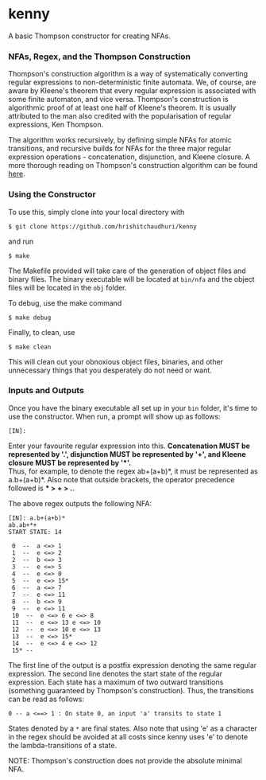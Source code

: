 # kenny
A basic Thompson constructor for creating NFAs.

### NFAs, Regex, and the Thompson Construction
Thompson's construction algorithm is a way of systematically converting regular expressions to non-deterministic finite automata. We, of course, are aware by Kleene's theorem that every regular expression is associated with some finite automaton, and vice versa. Thompson's construction is algorithmic proof of at least one half of Kleene's theorem. It is usually attributed to the man also credited with the popularisation of regular expressions, Ken Thompson.   
  
The algorithm works recursively, by defining simple NFAs for atomic transitions, and recursive builds for NFAs for the three major regular expression operations - concatenation, disjunction, and Kleene closure. A more thorough reading on Thompson's construction algorithm can be found [here](https://medium.com/swlh/visualizing-thompsons-construction-algorithm-for-nfas-step-by-step-f92ef378581b).  
  
### Using the Constructor
To use this, simply clone into your local directory with
```
$ git clone https://github.com/hrishitchaudhuri/kenny
```
and run
```
$ make
```
The Makefile provided will take care of the generation of object files and binary files. The binary executable will be located at `bin/nfa` and the object files will be located in the `obj` folder.   
  
To debug, use the make command
```
$ make debug
```
  
Finally, to clean, use 
```
$ make clean
```  
This will clean out your obnoxious object files, binaries, and other unnecessary things that you desperately do not need or want.

### Inputs and Outputs
Once you have the binary executable all set up in your `bin` folder, it's time to use the constructor. When run, a prompt will show up as follows:
```
[IN]: 
```
Enter your favourite regular expression into this. **Concatenation MUST be represented by '.', disjunction MUST be represented by '+', and Kleene closure MUST be represented by '\*'.**  
Thus, for example, to denote the regex ab+(a+b)\*, it must be represented as a.b+(a+b)\*. Also note that outside brackets, the operator precedence followed is __\* > + > .__.

The above regex outputs the following NFA:
```
[IN]: a.b+(a+b)*
ab.ab+*+
START STATE: 14

 0  --  a <=> 1
 1  --  e <=> 2
 2  --  b <=> 3
 3  --  e <=> 5
 4  --  e <=> 0
 5  --  e <=> 15*
 6  --  a <=> 7
 7  --  e <=> 11
 8  --  b <=> 9
 9  --  e <=> 11
 10  --  e <=> 6 e <=> 8
 11  --  e <=> 13 e <=> 10
 12  --  e <=> 10 e <=> 13
 13  --  e <=> 15*
 14  --  e <=> 4 e <=> 12
 15* --
```
The first line of the output is a postfix expression denoting the same regular expression. The second line denotes the start state of the regular expression. Each state has a maximum of two outward transitions (something guaranteed by Thompson's construction). Thus, the transitions can be read as follows: 
```
0 -- a <==> 1 : On state 0, an input 'a' transits to state 1
```
States denoted by a `*` are final states. Also note that using 'e' as a character in the regex should be avoided at all costs since kenny uses 'e' to denote the lambda-transitions of a state.

NOTE: Thompson's construction does not provide the absolute minimal NFA. 
